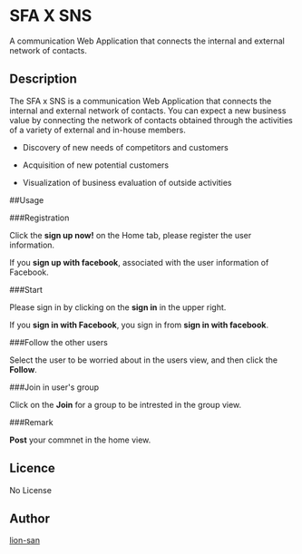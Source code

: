 SFA X SNS
=========

A communication Web Application that connects the internal and external network of contacts.

## Description

The SFA x SNS is a communication Web Application that connects the internal and external network of contacts. You can expect a new business value by connecting the network of contacts obtained through the activities of a variety of external and in-house members.

- Discovery of new needs of competitors and customers

- Acquisition of new potential customers

- Visualization of business evaluation of outside activities

##Usage

###Registration

Click the **sign up now!** on the Home tab, please register the user information.

If you **sign up with facebook**, associated with the user information of Facebook.

###Start

Please sign in by clicking on the **sign in** in the upper right.

If you **sign in with Facebook**, you sign in from **sign in with facebook**.

###Follow the other users

Select the user to be worried about in the users view, and then click the **Follow**.

###Join in user's group

Click on the **Join** for a group to be intrested in the group view.

###Remark

**Post** your commnet in the home view.

## Licence

No License 

## Author

[lion-san](https://github.com/lion-san)

